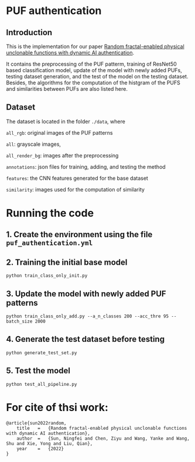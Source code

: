 # PUF authentication

## Introduction
This is the implementation for our paper [Random fractal-enabled physical unclonable functions with dynamic AI authentication](https://assets.researchsquare.com/files/rs-1886427/v1_covered.pdf?c=1663087331).

It contains the preprocessing of the PUF patterm, training of ResNet50 based classification model, update of the model with newly added PUFs, testing dataset generation, and the test of the model on the testing dataset. Besides, the algorithms for the computation of the histgram of the PUFS and similarities between PUFs are also listed here.

## Dataset
The dataset is located in the folder `./data`, where 

`all_rgb`: original images of the PUF patterns

`all`: grayscale images, 

`all_render_bg`: images after the preprocessing 

`annotations`: json files for training, adding, and testing the method

`features`: the CNN features generated for the base dataset

`similarity`: images used for the computation of similarity

# Running the code

## 1. Create the environment using the file `puf_authentication.yml`

## 2. Training the initial base model
`python train_class_only_init.py`

## 3. Update the model with newly added PUF patterns
`python train_class_only_add.py --a_n_classes 200 --acc_thre 95 --batch_size 2000`

## 4. Generate the test dataset before testing
`python generate_test_set.py`

## 5. Test the model
`python test_all_pipeline.py`

# For cite of thsi work:

```
@article{sun2022random,
	title	=	{Random fractal-enabled physical unclonable functions with dynamic AI authentication},
	author	=	{Sun, Ningfei and Chen, Ziyu and Wang, Yanke and Wang, Shu and Xie, Yong and Liu, Qian},
	year	=	{2022}
}
```


 

	
